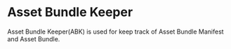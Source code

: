 # Asset Bundle Keeper

Asset Bundle Keeper(ABK) is used for keep track of Asset Bundle Manifest and Asset Bundle.

